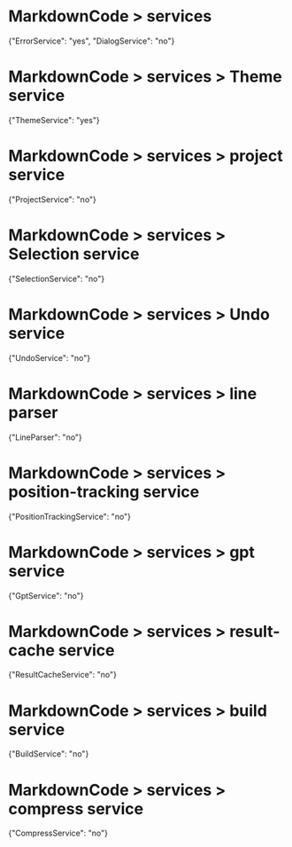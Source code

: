 # MarkdownCode > services
{"ErrorService": "yes", "DialogService": "no"}
# MarkdownCode > services > Theme service
{"ThemeService": "yes"}
# MarkdownCode > services > project service
{"ProjectService": "no"}
# MarkdownCode > services > Selection service
{"SelectionService": "no"}
# MarkdownCode > services > Undo service
{"UndoService": "no"}
# MarkdownCode > services > line parser
{"LineParser": "no"}
# MarkdownCode > services > position-tracking service
{"PositionTrackingService": "no"}
# MarkdownCode > services > gpt service
{"GptService": "no"}
# MarkdownCode > services > result-cache service
{"ResultCacheService": "no"}
# MarkdownCode > services > build service
{"BuildService": "no"}
# MarkdownCode > services > compress service
{"CompressService": "no"}
